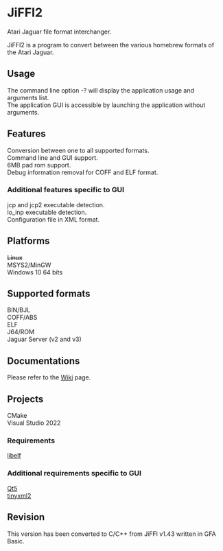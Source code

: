 # JiFFI2
Atari Jaguar file format interchanger.

JiFFI2 is a program to convert between the various homebrew formats of the Atari Jaguar.

## Usage
The command line option -? will display the application usage and arguments list.<br>
The application GUI is accessible by launching the application without arguments.

## Features
Conversion between one to all supported formats.<br>
Command line and GUI support.<br>
6MB pad rom support.<br>
Debug information removal for COFF and ELF format.
### Additional features specific to GUI
jcp and jcp2 executable detection.<br>
lo_inp executable detection.<br>
Configuration file in XML format.

## Platforms
<del>Linux<br></del>
MSYS2/MinGW<br>
Windows 10 64 bits

## Supported formats
BIN/BJL<br>
COFF/ABS<br>
ELF<br>
J64/ROM<br>
Jaguar Server (v2 and v3)

## Documentations
Please refer to the [Wiki](https://github.com/djipi/JiFFI2/wiki) page.

## Projects
CMake<br>
Visual Studio 2022
### Requirements
[libelf](https://github.com/djipi/JiFFI2/wiki/Librairies#elf)
### Additional requirements specific to GUI
[Qt5](https://github.com/djipi/JiFFI2/wiki/Librairies#qt)<br>
[tinyxml2](https://github.com/djipi/JiFFI2/wiki/Librairies#xml)

## Revision
This version has been converted to C/C++ from JiFFI v1.43 written in GFA Basic.
